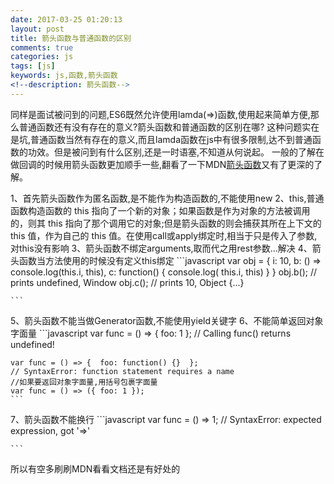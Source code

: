 ```yaml
---
date: 2017-03-25 01:20:13
layout: post
title: 箭头函数与普通函数的区别
comments: true
categories: js
tags: [js]
keywords: js,函数,箭头函数
<!--description: 箭头函数-->
---
```

同样是面试被问到的问题,ES6既然允许使用lamda(=>)函数,使用起来简单方便,那么普通函数还有没有存在的意义?箭头函数和普通函数的区别在哪?
这种问题实在是坑,普通函数当然有存在的意义,而且lamda函数在js中有很多限制,达不到普通函数的功效。但是被问到有什么区别,还是一时语塞,不知道从何说起。
一般的了解在做回调的时候用箭头函数更加顺手一些,翻看了一下MDN[箭头函数](https://developer.mozilla.org/zh-CN/docs/Web/JavaScript/Reference/Functions/Arrow_functions)又有了更深的了解。
<!-- more -->
1、首先箭头函数作为匿名函数,是不能作为构造函数的,不能使用new
2、this,普通函数构造函数的 this 指向了一个新的对象；如果函数是作为对象的方法被调用的，则其 this 指向了那个调用它的对象;但是箭头函数的则会捕获其所在上下文的  this 值，作为自己的 this 值。在使用call或apply绑定时,相当于只是传入了参数,对this没有影响
3、箭头函数不绑定arguments,取而代之用rest参数...解决
4、箭头函数当方法使用的时候没有定义this绑定
    ```javascript
    var obj = {
      i: 10,
      b: () => console.log(this.i, this),
      c: function() {
        console.log( this.i, this)
      }
    }
    obj.b(); // prints undefined, Window
    obj.c(); // prints 10, Object {...}
    
    ```
5、箭头函数不能当做Generator函数,不能使用yield关键字
6、不能简单返回对象字面量
    ```javascript
    var func = () => {  foo: 1  };
    // Calling func() returns undefined!
    
    var func = () => {  foo: function() {}  };
    // SyntaxError: function statement requires a name
    //如果要返回对象字面量,用括号包裹字面量
    var func = () => ({ foo: 1 });
    ```
7、箭头函数不能换行
    ```javascript
    var func = ()
               => 1; // SyntaxError: expected expression, got '=>'
               
    ```
所以有空多刷刷MDN看看文档还是有好处的